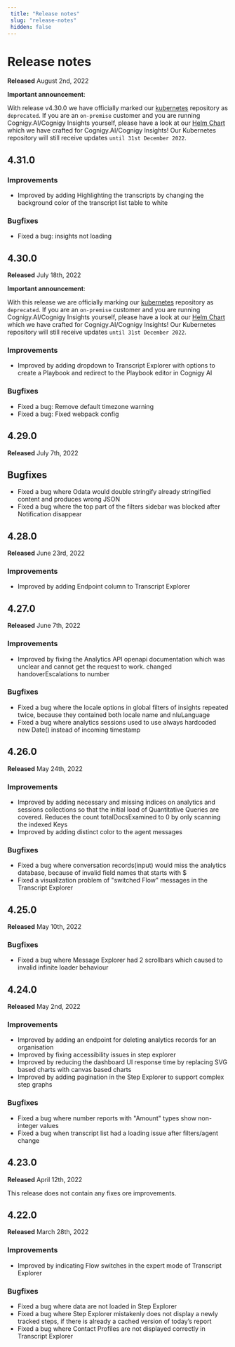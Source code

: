 ```yaml
---
 title: "Release notes" 
 slug: "release-notes" 
 hidden: false 
---
```

# Release notes
**Released** August 2nd, 2022

**Important announcement**:

With release v4.30.0 we have officially marked our [kubernetes](https://github.com/cognigy/kubernetes) repository as `deprecated`. If you are an `on-premise` customer and you are running Cognigy.AI/Cognigy Insights yourself, please have a look at our [Helm Chart](https://github.com/cognigy/cognigy-ai-helm-chart) which we have crafted for Cognigy.AI/Cognigy Insights! Our Kubernetes repository will still receive updates `until 31st December 2022`.

## 4.31.0

### Improvements

- Improved by adding Highlighting the transcripts by changing the background color of the transcript list table to white

### Bugfixes

- Fixed a bug: insights not loading

## 4.30.0
**Released** July 18th, 2022

**Important announcement**:

With this release we are officially marking our [kubernetes](https://github.com/cognigy/kubernetes) repository as `deprecated`. If you are an `on-premise` customer and you are running Cognigy.AI/Cognigy Insights yourself, please have a look at our [Helm Chart](https://github.com/cognigy/cognigy-ai-helm-chart) which we have crafted for Cognigy.AI/Cognigy Insights! Our Kubernetes repository will still receive updates `until 31st December 2022`.

### Improvements

- Improved by adding dropdown to Transcript Explorer with options to create a Playbook and redirect to the Playbook editor in Cognigy AI

### Bugfixes

- Fixed a bug: Remove default timezone warning
- Fixed a bug: Fixed webpack config

## 4.29.0
**Released** July 7th, 2022

## Bugfixes

- Fixed a bug where Odata would double stringify already stringified content and produces wrong JSON
- Fixed a bug where the top part of the filters sidebar was blocked after Notification disappear


## 4.28.0
**Released** June 23rd, 2022

### Improvements

- Improved by adding Endpoint column to Transcript Explorer

## 4.27.0
**Released** June 7th, 2022

### Improvements

- Improved by fixing the Analytics API openapi documentation which was unclear and cannot get the request to work. changed handoverEscalations to number

### Bugfixes

- Fixed a bug where the locale options in global filters of insights repeated twice, because they contained both locale name and nluLanguage
- Fixed a bug where analytics sessions used to use always hardcoded new Date() instead of incoming timestamp

## 4.26.0
**Released** May 24th, 2022

### Improvements

- Improved by adding necessary and missing indices on analytics and sessions collections so that the initial load of Quantitative Queries are covered. Reduces the count totalDocsExamined to 0 by only scanning the indexed Keys
- Improved by adding distinct color to the agent messages

### Bugfixes

- Fixed a bug where conversation records(input) would miss the analytics database, because of invalid field names that starts with $
- Fixed a visualization problem of "switched Flow" messages in the Transcript Explorer

## 4.25.0
**Released** May 10th, 2022

### Bugfixes
- Fixed a bug where Message Explorer had 2 scrollbars which caused to invalid infinite loader behaviour

## 4.24.0
**Released** May 2nd, 2022

### Improvements
- Improved by adding an endpoint for deleting analytics records for an organisation
- Improved by fixing accessibility issues in step explorer
- Improved by reducing the dashboard UI response time by replacing SVG based charts with canvas based charts
- Improved by adding pagination in the Step Explorer to support complex step graphs

### Bugfixes
- Fixed a bug where number reports with "Amount" types show non-integer values
- Fixed a bug when transcript list had a loading issue after filters/agent change


## 4.23.0
**Released** April 12th, 2022

This release does not contain any fixes ore improvements.

## 4.22.0
**Released** March 28th, 2022

### Improvements
- Improved by indicating Flow switches in the expert mode of Transcript Explorer

### Bugfixes
- Fixed a bug where data are not loaded in Step Explorer
- Fixed a bug where Step Explorer mistakenly does not display a newly tracked steps, if there is already a cached version of today’s report
- Fixed a bug where Contact Profiles are not displayed correctly in Transcript Explorer